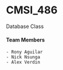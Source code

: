 # CMSI_486
Database Class

#### Team Members
    - Rony Aguilar
    - Nick Nsunga
    - Alex Verdin
